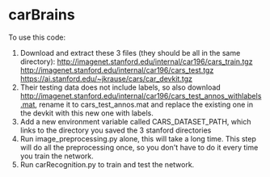 # carBrains

To use this code:
1. Download and extract these 3 files (they should be all in the same directory):
    http://imagenet.stanford.edu/internal/car196/cars_train.tgz
    http://imagenet.stanford.edu/internal/car196/cars_test.tgz
    https://ai.stanford.edu/~jkrause/cars/car_devkit.tgz
2. Their testing data does not include labels, so also download http://imagenet.stanford.edu/internal/car196/cars_test_annos_withlabels.mat, rename it to cars_test_annos.mat and replace the existing one in the devkit with this new one with labels.
3. Add a new environment variable called CARS_DATASET_PATH, which links to the directory you saved the 3 stanford directories
4. Run image_preprocessing.py alone, this will take a long time. This step will do all the preprocessing once, so you don't have to do it every time you train the network.
5. Run carRecognition.py to train and test the network.
